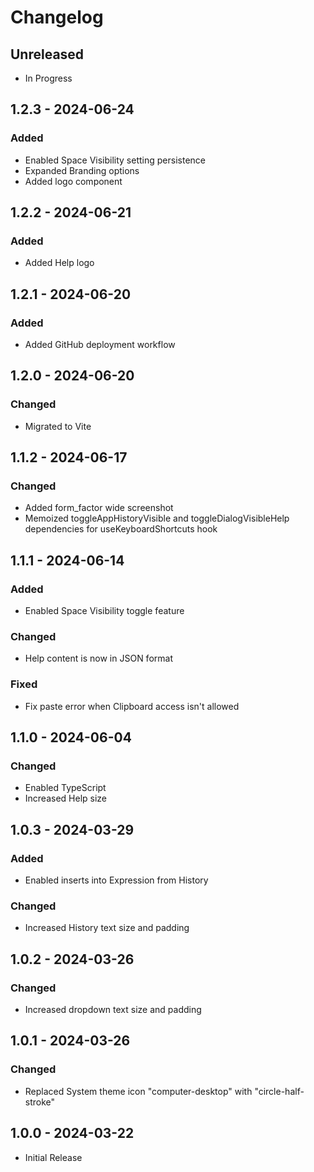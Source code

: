 # Changelog

## Unreleased

- In Progress

## 1.2.3 - 2024-06-24

### Added

- Enabled Space Visibility setting persistence
- Expanded Branding options
- Added logo component

## 1.2.2 - 2024-06-21

### Added

- Added Help logo

## 1.2.1 - 2024-06-20

### Added

- Added GitHub deployment workflow

## 1.2.0 - 2024-06-20

### Changed

- Migrated to Vite

## 1.1.2 - 2024-06-17

### Changed

- Added form_factor wide screenshot
- Memoized toggleAppHistoryVisible and toggleDialogVisibleHelp dependencies for useKeyboardShortcuts hook

## 1.1.1 - 2024-06-14

### Added

- Enabled Space Visibility toggle feature

### Changed

- Help content is now in JSON format

### Fixed

- Fix paste error when Clipboard access isn't allowed

## 1.1.0 - 2024-06-04

### Changed

- Enabled TypeScript
- Increased Help size

## 1.0.3 - 2024-03-29

### Added

- Enabled inserts into Expression from History

### Changed

- Increased History text size and padding

## 1.0.2 - 2024-03-26

### Changed

- Increased dropdown text size and padding

## 1.0.1 - 2024-03-26

### Changed

- Replaced System theme icon "computer-desktop" with "circle-half-stroke"

## 1.0.0 - 2024-03-22

- Initial Release